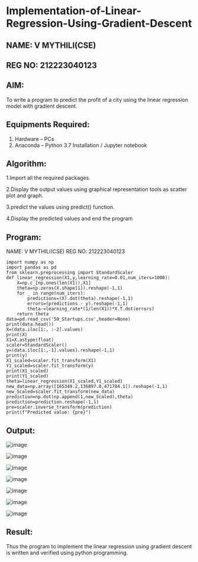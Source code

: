 # Implementation-of-Linear-Regression-Using-Gradient-Descent
## NAME: V MYTHILI(CSE)
## REG NO: 212223040123

## AIM:
To write a program to predict the profit of a city using the linear regression model with gradient descent.

## Equipments Required:
1. Hardware – PCs
2. Anaconda – Python 3.7 Installation / Jupyter notebook

## Algorithm:

1.Import all the required packages.

2.Display the output values using graphical representation tools as scatter plot and graph.

3.predict the values using predict() function.

4.Display the predicted values and end the program

## Program:

NAME: V MYTHILI(CSE)
REG NO: 212223040123
```
import numpy as np
import pandas as pd
from sklearn.preprocessing import StandardScaler
def linear_regression(X1,y,learning_rate=0.01,num_iters=1000):
    X=np.c_[np.ones(len(X1)),X1]
    theta=np.zeros(X.shape[1]).reshape(-1,1)
    for _ in range(num_iters):
        predictions=(X).dot(theta).reshape(-1,1)
        errors=(predictions - y).reshape(-1,1)
        theta-=learning_rate*(1/len(X1))*X.T.dot(errors)
    return theta
data=pd.read_csv('50_Startups.csv',header=None)
print(data.head())
X=(data.iloc[1:, :-2].values)
print(X)
X1=X.astype(float)
scaler=StandardScaler()
y=(data.iloc[1:,-1].values).reshape(-1,1)
print(y)
X1_scaled=scaler.fit_transform(X1)
Y1_scaled=scaler.fit_transform(y)
print(X1_scaled)
print(Y1_scaled)
theta=linear_regression(X1_scaled,Y1_scaled)
new_data=np.array([165349.2,136897.8,471784.1]).reshape(-1,1)
new_Scaled=scaler.fit_transform(new_data)
prediction=np.dot(np.append(1,new_Scaled),theta)
prediction=prediction.reshape(-1,1)
pre=scaler.inverse_transform(prediction)
print(f"Predicted value: {pre}")
```

## Output:


![image](https://github.com/user-attachments/assets/615f879e-a6ff-4ff4-8eea-19e34b5751f9)


![image](https://github.com/user-attachments/assets/4e2f6398-ee59-4b3b-a25c-75fe5e30243a)



![image](https://github.com/user-attachments/assets/e1f7be6b-e3a0-4d34-993a-4230efb19d8d)



![image](https://github.com/user-attachments/assets/a5741c81-0421-4bc1-99f3-7d3d0a9cda67)


![image](https://github.com/user-attachments/assets/cbe70dd8-6299-4e46-8053-9a9f85212d19)


![image](https://github.com/user-attachments/assets/8e60571a-30d7-4d20-a819-c1c12da5b99b)




![image](https://github.com/user-attachments/assets/040f3aa6-a1fa-4faa-97b6-fe250c154fef)



## Result:
Thus the program to implement the linear regression using gradient descent is written and verified using python programming.
